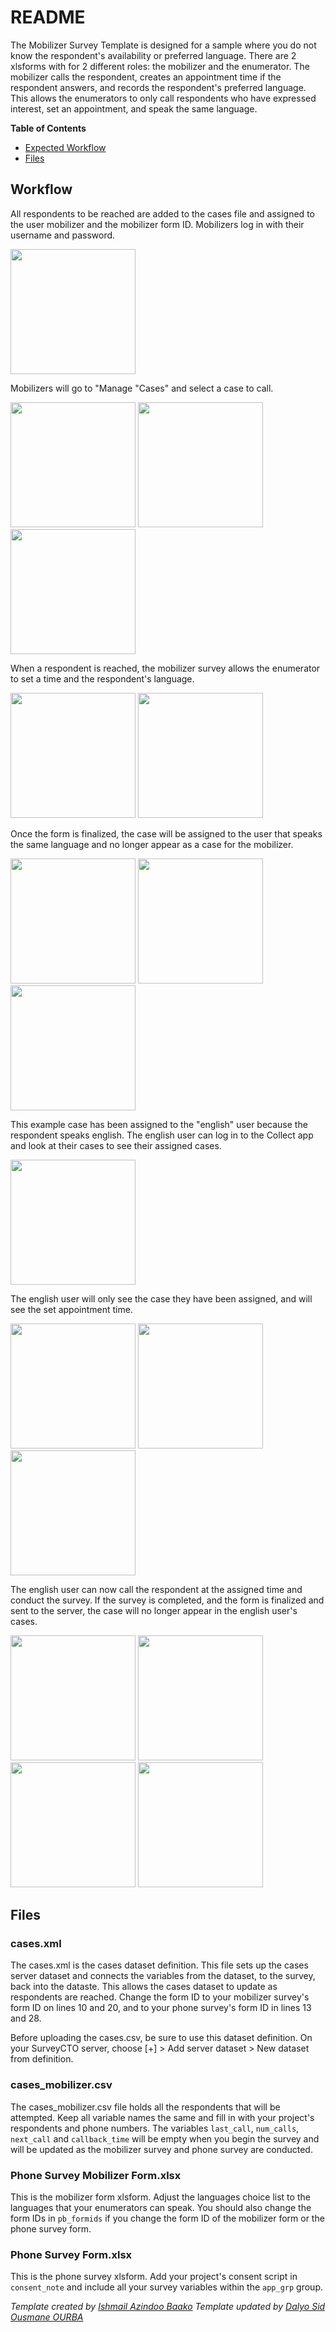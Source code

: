 # README
The Mobilizer Survey Template is designed for a sample where you do not know the respondent's availability or preferred language. There are 2 xlsforms with for 2 different roles: the mobilizer and the enumerator. The mobilizer calls the respondent, creates an appointment time if the respondent answers, and records the respondent's preferred language. This allows the enumerators to only call respondents who have expressed interest, set an appointment, and speak the same language.

**Table of Contents**
* [Expected Workflow](#workflow)
* [Files](#files)

## Workflow
All respondents to be reached are added to the cases file and assigned to the user mobilizer and the mobilizer form ID. Mobilizers log in with their username and password.

<img src="https://github.com/PovertyAction/SurveyCTO-Templates/blob/master/Mobilizer%20Survey%20Template/readme%20images/mobilizer%20login.jpg" width="200" />

Mobilizers will go to "Manage "Cases" and select a case to call.

<img src="https://github.com/PovertyAction/SurveyCTO-Templates/blob/master/Mobilizer%20Survey%20Template/readme%20images/manage%20cases.jpg" width="200" /> <img src="https://github.com/PovertyAction/SurveyCTO-Templates/blob/master/Mobilizer%20Survey%20Template/readme%20images/cases%20screen.jpg" width="200" /> <img src="https://github.com/PovertyAction/SurveyCTO-Templates/blob/master/Mobilizer%20Survey%20Template/readme%20images/case%20101.jpg" width="200" />

When a respondent is reached, the mobilizer survey allows the enumerator to set a time and the respondent's language.

<img src="https://github.com/PovertyAction/SurveyCTO-Templates/blob/master/Mobilizer%20Survey%20Template/readme%20images/appointment%20screen.jpg" width="200" /> <img src="https://github.com/PovertyAction/SurveyCTO-Templates/blob/master/Mobilizer%20Survey%20Template/readme%20images/appointment%20english.jpg" width="200" /> 

Once the form is finalized, the case will be assigned to the user that speaks the same language and no longer appear as a case for the mobilizer.

<img src="https://github.com/PovertyAction/SurveyCTO-Templates/blob/master/Mobilizer%20Survey%20Template/readme%20images/finalize%20form.jpg" width="200" /> <img src="https://github.com/PovertyAction/SurveyCTO-Templates/blob/master/Mobilizer%20Survey%20Template/readme%20images/manage%20cases.jpg" width="200" /> <img src="https://github.com/PovertyAction/SurveyCTO-Templates/blob/master/Mobilizer%20Survey%20Template/readme%20images/mobilizer%20cases%20updated.jpg" width="200" /> 

This example case has been assigned to the "english" user because the respondent speaks english. The english user can log in to the Collect app and look at their cases to see their assigned cases.

<img src="https://github.com/PovertyAction/SurveyCTO-Templates/blob/master/Mobilizer%20Survey%20Template/readme%20images/english%20login.jpg" width="200" /> 

The english user will only see the case they have been assigned, and will see the set appointment time.

<img src="https://github.com/PovertyAction/SurveyCTO-Templates/blob/master/Mobilizer%20Survey%20Template/readme%20images/manage%20cases.jpg" width="200" /> <img src="https://github.com/PovertyAction/SurveyCTO-Templates/blob/master/Mobilizer%20Survey%20Template/readme%20images/case%20101%20english.jpg" width="200" /> <img src="https://github.com/PovertyAction/SurveyCTO-Templates/blob/master/Mobilizer%20Survey%20Template/readme%20images/callback%20time%20english.jpg" width="200" /> 

The english user can now call the respondent at the assigned time and conduct the survey. If the survey is completed, and the form is finalized and sent to the server, the case will no longer appear in the english user's cases.

<img src="https://github.com/PovertyAction/SurveyCTO-Templates/blob/master/Mobilizer%20Survey%20Template/readme%20images/consented.jpg" width="200" /> <img src="https://github.com/PovertyAction/SurveyCTO-Templates/blob/master/Mobilizer%20Survey%20Template/readme%20images/finalize%20form.jpg" width="200" /> <img src="https://github.com/PovertyAction/SurveyCTO-Templates/blob/master/Mobilizer%20Survey%20Template/readme%20images/manage%20cases.jpg" width="200" /> <img src="https://github.com/PovertyAction/SurveyCTO-Templates/blob/master/Mobilizer%20Survey%20Template/readme%20images/no%20cases%20english.jpg" width="200" /> 


## Files

### cases.xml

The cases.xml is the cases dataset definition. This file sets up the cases server dataset and connects the variables from the dataset, to the survey, back into the dataste. This allows the cases dataset to update as respondents are reached. Change the form ID to your mobilizer survey's form ID on lines 10 and 20, and to your phone survey's form ID in lines 13 and 28.

Before uploading the cases.csv, be sure to use this dataset definition. On your SurveyCTO server, choose [+] > Add server dataset > New dataset from definition.

### cases_mobilizer.csv

The cases_mobilizer.csv file holds all the respondents that will be attempted. Keep all variable names the same and fill in with your project's respondents and phone numbers. The variables `last_call`, `num_calls`, `next_call` and `callback_time` will be empty when you begin the survey and will be updated as the mobilizer survey and phone survey are conducted.

### Phone Survey Mobilizer Form.xlsx

This is the mobilizer form xlsform. Adjust the languages choice list to the languages that your enumerators can speak. You should also change the form IDs in `pb_formids` if you change the form ID of the mobilizer form or the phone survey form. 

### Phone Survey Form.xlsx

This is the phone survey xlsform. Add your project's consent script in `consent_note` and include all your survey variables within the `app_grp` group. 

*Template created by [Ishmail Azindoo Baako](https://www.poverty-action.org/people/ishmail-azindoo-baako)*
*Template updated by [Dalyo Sid Ousmane OURBA](https://poverty-action.org/people/dalyo-sid-ousmane-ourba)*